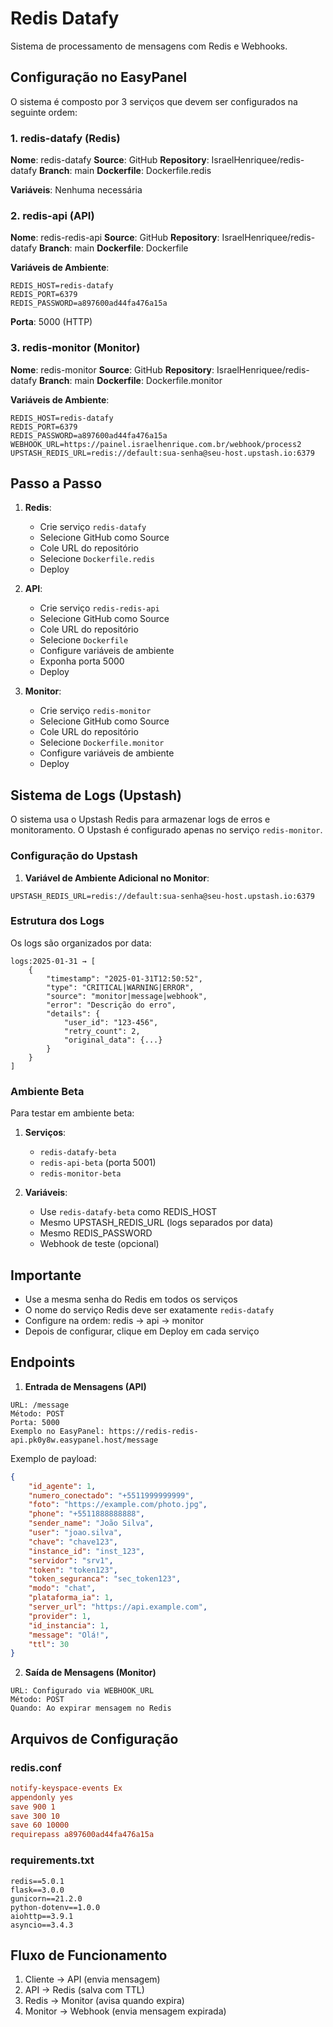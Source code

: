 # Redis Datafy

Sistema de processamento de mensagens com Redis e Webhooks.

## Configuração no EasyPanel

O sistema é composto por 3 serviços que devem ser configurados na seguinte ordem:

### 1. redis-datafy (Redis)

**Nome**: redis-datafy
**Source**: GitHub
**Repository**: IsraelHenriquee/redis-datafy
**Branch**: main
**Dockerfile**: Dockerfile.redis

**Variáveis**: Nenhuma necessária

### 2. redis-api (API)

**Nome**: redis-redis-api
**Source**: GitHub
**Repository**: IsraelHenriquee/redis-datafy
**Branch**: main
**Dockerfile**: Dockerfile

**Variáveis de Ambiente**:
```env
REDIS_HOST=redis-datafy
REDIS_PORT=6379
REDIS_PASSWORD=a897600ad44fa476a15a
```

**Porta**: 5000 (HTTP)

### 3. redis-monitor (Monitor)

**Nome**: redis-monitor
**Source**: GitHub
**Repository**: IsraelHenriquee/redis-datafy
**Branch**: main
**Dockerfile**: Dockerfile.monitor

**Variáveis de Ambiente**:
```env
REDIS_HOST=redis-datafy
REDIS_PORT=6379
REDIS_PASSWORD=a897600ad44fa476a15a
WEBHOOK_URL=https://painel.israelhenrique.com.br/webhook/process2
UPSTASH_REDIS_URL=redis://default:sua-senha@seu-host.upstash.io:6379
```

## Passo a Passo

1. **Redis**:
   - Crie serviço `redis-datafy`
   - Selecione GitHub como Source
   - Cole URL do repositório
   - Selecione `Dockerfile.redis`
   - Deploy

2. **API**:
   - Crie serviço `redis-redis-api`
   - Selecione GitHub como Source
   - Cole URL do repositório
   - Selecione `Dockerfile`
   - Configure variáveis de ambiente
   - Exponha porta 5000
   - Deploy

3. **Monitor**:
   - Crie serviço `redis-monitor`
   - Selecione GitHub como Source
   - Cole URL do repositório
   - Selecione `Dockerfile.monitor`
   - Configure variáveis de ambiente
   - Deploy

## Sistema de Logs (Upstash)

O sistema usa o Upstash Redis para armazenar logs de erros e monitoramento. O Upstash é configurado apenas no serviço `redis-monitor`.

### Configuração do Upstash

1. **Variável de Ambiente Adicional no Monitor**:
```env
UPSTASH_REDIS_URL=redis://default:sua-senha@seu-host.upstash.io:6379
```

### Estrutura dos Logs

Os logs são organizados por data:
```
logs:2025-01-31 → [
    {
        "timestamp": "2025-01-31T12:50:52",
        "type": "CRITICAL|WARNING|ERROR",
        "source": "monitor|message|webhook",
        "error": "Descrição do erro",
        "details": {
            "user_id": "123-456",
            "retry_count": 2,
            "original_data": {...}
        }
    }
]
```

### Ambiente Beta

Para testar em ambiente beta:

1. **Serviços**:
   - `redis-datafy-beta`
   - `redis-api-beta` (porta 5001)
   - `redis-monitor-beta`

2. **Variáveis**:
   - Use `redis-datafy-beta` como REDIS_HOST
   - Mesmo UPSTASH_REDIS_URL (logs separados por data)
   - Mesmo REDIS_PASSWORD
   - Webhook de teste (opcional)

## Importante

- Use a mesma senha do Redis em todos os serviços
- O nome do serviço Redis deve ser exatamente `redis-datafy`
- Configure na ordem: redis -> api -> monitor
- Depois de configurar, clique em Deploy em cada serviço

## Endpoints

1. **Entrada de Mensagens (API)**
```
URL: /message
Método: POST
Porta: 5000
Exemplo no EasyPanel: https://redis-redis-api.pk0y8w.easypanel.host/message
```

Exemplo de payload:
```json
{
    "id_agente": 1,
    "numero_conectado": "+5511999999999",
    "foto": "https://example.com/photo.jpg",
    "phone": "+5511888888888",
    "sender_name": "João Silva",
    "user": "joao.silva",
    "chave": "chave123",
    "instance_id": "inst_123",
    "servidor": "srv1",
    "token": "token123",
    "token_seguranca": "sec_token123",
    "modo": "chat",
    "plataforma_ia": 1,
    "server_url": "https://api.example.com",
    "provider": 1,
    "id_instancia": 1,
    "message": "Olá!",
    "ttl": 30
}
```

2. **Saída de Mensagens (Monitor)**
```
URL: Configurado via WEBHOOK_URL
Método: POST
Quando: Ao expirar mensagem no Redis
```

## Arquivos de Configuração

### redis.conf
```conf
notify-keyspace-events Ex
appendonly yes
save 900 1
save 300 10
save 60 10000
requirepass a897600ad44fa476a15a
```

### requirements.txt
```
redis==5.0.1
flask==3.0.0
gunicorn==21.2.0
python-dotenv==1.0.0
aiohttp==3.9.1
asyncio==3.4.3
```

## Fluxo de Funcionamento

1. Cliente -> API (envia mensagem)
2. API -> Redis (salva com TTL)
3. Redis -> Monitor (avisa quando expira)
4. Monitor -> Webhook (envia mensagem expirada)
